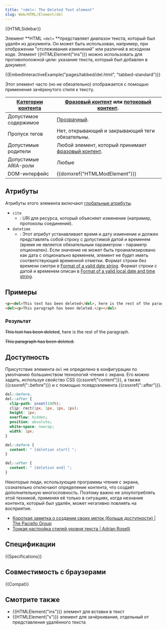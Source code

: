 ```yaml
---
title: "<del>: The Deleted Text element"
slug: Web/HTML/Element/del
---
```


{{HTMLSidebar}}

Элемент **HTML `<del>` **представляет диапазон текста, который был удалён из документа. Он может быть использован, например, при отображении "отслеживания изменений" или различий в исходном коде. Элемент {{HTMLElement("ins")}} можно использовать для противоположной цели: указание текста, который был добавлен в документ.

{{EmbedInteractiveExample("pages/tabbed/del.html", "tabbed-standard")}}

Этот элемент часто (но не обязательно) отображается с помощью применения зачёркнутого стиля к тексту.

| [Категории контента](/ru/docs/Web/HTML/Content_categories) | [Фразовый контент](/ru/docs/Web/HTML/Content_categories#phrasing_content) или [потоковый контент](/ru/docs/Web/HTML/Content_categories#flow_content). |
| ------------------------------------------------------ | --------------------------------------------------------------------------------------------------------------------------------------------- |
| Допустимое содержимое                                  | [Прозрачный](/ru/docs/Web/HTML/Content_categories#transparent_content_model).                                                                     |
| Пропуск тегов                                          | Нет, открывающий и закрывающий теги обязательны.                                                                                              |
| Допустимые родители                                    | Любой элемент, который принимает [фразовый контент](/ru/docs/Web/HTML/Content_categories#phrasing_content).                                       |
| Допустимые ARIA-роли                                   | Любые                                                                                                                                         |
| DOM-интерфейс                                          | {{domxref("HTMLModElement")}}                                                                                                                 |

## Атрибуты

Атрибуты этого элемента включают [глобальные атрибуты](/ru/docs/Web/HTML/Global_attributes).

- `cite`
  - : URI для ресурса, который объясняет изменение (например, протоколы соединений).
- `datetime`
  - : Этот атрибут устанавливает время и дату изменение и должен представлять собой строку с допустимой датой и временем (время не является обязательным параметром - параметр опционален). Если значение не может быть проанализировано как дата с опционально временем, элемент не будет иметь соответствующей временной отметки. Формат строки без времени смотри в [Format of a valid date string](/ru/docs/Web/HTML/Date_and_time_formats#date_strings). Формат строки с датой и временем описан в [Format of a valid local date and time string](/ru/docs/Web/HTML/Date_and_time_formats#local_date_and_time_strings).

## Примеры

```html
<p><del>This text has been deleted</del>, here is the rest of the paragraph.</p>
<del><p>This paragraph has been deleted.</p></del>
```

### Результат

~~This text has been deleted~~, here is the rest of the paragraph.

~~This paragraph has been deleted.~~

## Доступность

Присутствие элемента `del` не определено в конфигурации по умолчанию большинством технологий чтения с экрана. Его можно задать, используя свойство CSS {{cssxref("content")}}, а также {{cssxref("::before")}} и с помощью псевдоэлемента {{cssxref("::after")}}.

```css
del::before,
del::after {
  clip-path: inset(100%);
  clip: rect(1px, 1px, 1px, 1px);
  height: 1px;
  overflow: hidden;
  position: absolute;
  white-space: nowrap;
  width: 1px;
}

del::before {
  content: " [deletion start] ";
}

del::after {
  content: " [deletion end] ";
}
```

Некоторые люди, использующие программы чтения с экрана, сознательно отключают определение контента, что создаёт дополнительную многословность. Поэтому важно не злоупотреблять этой техникой, применяя её только в ситуациях, когда незнание контента, который был удалён, может негативно повлиять на восприятие.

- [Короткая заметка о создании своих меток (больше доступности) | The Paciello Group](https://developer.paciellogroup.com/blog/2017/12/short-note-on-making-your-mark-more-accessible/)
- [Тонкая настройка стилей уровня текста | Adrian Roselli](https://adrianroselli.com/2017/12/tweaking-text-level-styles.html)

## Спецификации

{{Specifications}}

## Совместимость с браузерами

{{Compat}}

## Смотрите также

- {{HTMLElement("ins")}} элемент для вставки в текст
- {{HTMLElement("s")}} элемент для зачёркивания, отдельный от представления удалённого текста
